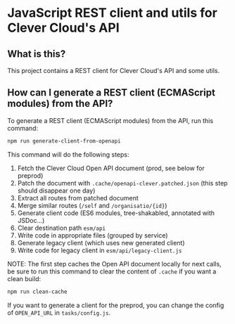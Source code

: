 # JavaScript REST client and utils for Clever Cloud's API 

## What is this?

This project contains a REST client for Clever Cloud's API and some utils.

## How can I generate a REST client (ECMAScript modules) from the API?

To generate a REST client (ECMAScript modules) from the API, run this command:

```sh
npm run generate-client-from-openapi
```

This command will do the following steps:

1. Fetch the Clever Cloud Open API document (prod, see below for preprod)
1. Patch the document with `.cache/openapi-clever.patched.json` (this step should disappear one day)
1. Extract all routes from patched document
1. Merge similar routes (`/self` and `/organisatio/{id}`)
1. Generate  client code (ES6 modules, tree-shakabled, annotated with JSDoc...)
1. Clear destination path `esm/api`
1. Write code in appropriate files (grouped by service) 
1. Generate legacy client (which uses new generated client)
1. Write code for legacy client in `esm/api/legacy-client.js` 

NOTE: The first step caches the Open API document locally for next calls, be sure to run this command to clear the content of `.cache` if you want a clean build:

```sh
npm run clean-cache
```

If you want to generate a client for the preprod, you can change the config of `OPEN_API_URL` in `tasks/config.js`.
